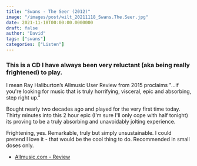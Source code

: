 ```yaml
---
title: "Swans - The Seer (2012)"
image: "/images/post/wilt_20211118_Swans.The.Seer.jpg"
date: 2021-11-18T00:00:00.0000000
draft: false
author: "David"
tags: ["swans"]
categories: ["Listen"]
---
```

### This is a CD I have always been very reluctant (aka being really frightened) to play. 

 I mean Ray Haliburton’s Allmusic User Review from 2015 proclaims "...if you're looking for music that is truly horrifying, visceral, epic and absorbing, step right up."

 Bought nearly two decades ago and played for the very first time today. Thirty minutes into this 2 hour epic (I'm sure I'll only cope with half tonight) its proving to be a truly absorbing and unavoidably jolting experience.

 Frightening, yes. Remarkable, truly but simply unsustainable. I could pretend I love it - that would be the cool thing to do. Recommended in small doses only.

-  [Allmusic.com - Review](https://www.allmusic.com/album/the-seer-mw0002401716)